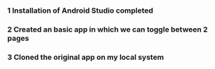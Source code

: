 ### 1 Installation of Android Studio completed
 ### 2 Created an basic app in which we can toggle between 2 pages 
 ### 3 Cloned the original app on my local system 
